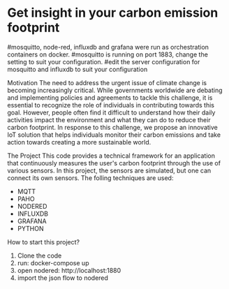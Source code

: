 # Get insight in your carbon emission footprint
#mosquitto, node-red, influxdb and grafana were run as orchestration containers on docker.
#mosquitto is running on port 1883, change the setting to suit your configuration.
#edit the server configuration for mosquitto and influxdb to suit your configuration

Motivation
The need to address the urgent issue of climate change is becoming increasingly critical. While governments worldwide are debating and implementing policies and agreements to tackle this challenge, it is essential to recognize the role of individuals in contributing towards this goal. However, people often find it difficult to understand how their daily activities impact the environment and what they can do to reduce their carbon footprint. In response to this challenge, we propose an innovative IoT solution that helps individuals monitor their carbon emissions and take action towards creating a more sustainable world.

The Project
This code provides a technical framework for an application that continuously measures the user's carbon footprint through the use of various sensors. In this project, the sensors are simulated, but one can connect its own sensors. The folling techniques are used:

- MQTT
- PAHO
- NODERED
- INFLUXDB
- GRAFANA
- PYTHON

How to start this project?
1. Clone the code
2. run: docker-compose up
3. open nodered: http://localhost:1880 
4. import the json flow to nodered

